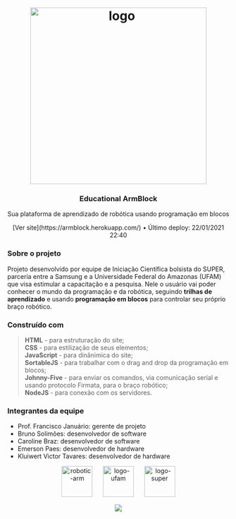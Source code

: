 

<h1 align="center">
 <img src="https://github.com/carolsbraz/educational-armblock/tree/main/src/logo.png" alt="logo" width="400">
</h1>
<h3 align="center"> Educational ArmBlock </h3>
<p align="center">Sua plataforma de aprendizado de robótica usando programação em blocos</p>
<p align="center">
[Ver site](https://armblock.herokuapp.com/) • Último deploy: 22/01/2021 22:40
</p>

### Sobre o projeto

<p> Projeto desenvolvido por equipe de Iniciação Científica bolsista do SUPER, parceria entre a Samsung e a Universidade Federal do Amazonas (UFAM) que visa estimular a capacitação e a pesquisa. Nele o usuário vai poder conhecer o mundo da programação e da robótica, seguindo <b>trilhas de aprendizado</b> e usando <b>programação em blocos</b> para controlar seu próprio braço robótico. </p>

### Construído com

<blockquote>
 <b>HTML</b> - para estruturação do site;<br>
 <b>CSS</b> - para estilização de seus elementos;<br>
 <b>JavaScript</b> - para dinânimica do site;<br>
 <b>SortableJS</b> - para trabalhar com o drag and drop da programação em blocos;<br>
 <b>Johnny-Five</b> - para enviar os comandos, via comunicação serial e usando protocolo Firmata, para o braço robótico;<br>
 <b>NodeJS</b> - para conexão com os servidores.
</blockquote>

### Integrantes da equipe

- Prof. Francisco Januário: gerente de projeto <br>
- Bruno Solimões: desenvolvedor de software <br>
- Caroline Braz: desenvolvedor de software <br>
- Emerson Paes: desenvolvedor de hardware <br>
- Kluiwert Victor Tavares: desenvolvedor de hardware

<p align="center">
 <img src="https://github.com/carolsbraz/educational-armblock/tree/main/src/robotic-arm.png" alt="robotic-arm" height="70">&nbsp&nbsp&nbsp&nbsp&nbsp
 <img src="https://github.com/carolsbraz/educational-armblock/tree/main/src/logo-ufam.png" alt="logo-ufam" height="70">&nbsp&nbsp&nbsp&nbsp&nbsp
 <img src="https://github.com/carolsbraz/educational-armblock/tree/main/src/logo-super.png" alt="logo-super" height="70">
</p>

<p align="center">
<img src="https://forthebadge.com/images/badges/built-with-science.svg">
</p>
